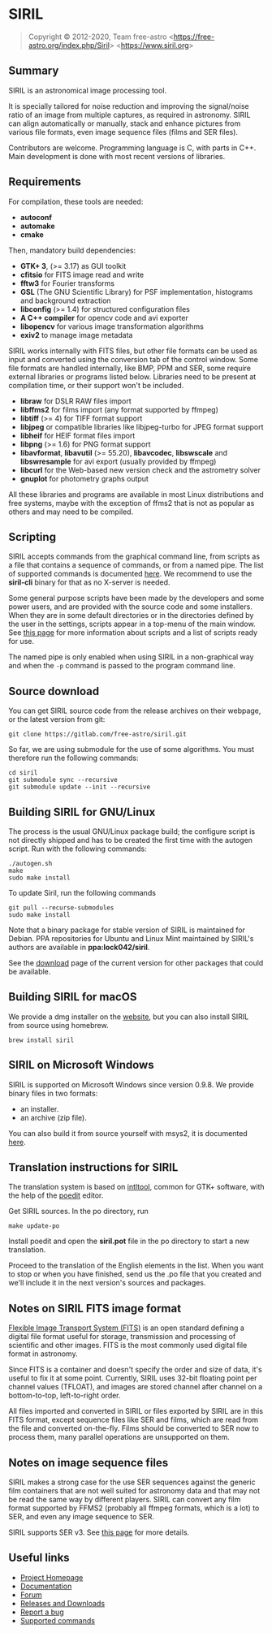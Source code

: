 SIRIL
=====

> Copyright &copy; 2012-2020, Team free-astro
> <<https://free-astro.org/index.php/Siril>>
> <<https://www.siril.org>>

Summary
-------
SIRIL is an astronomical image processing tool.

It is specially tailored for noise reduction and improving the signal/noise
ratio of an image from multiple captures, as required in astronomy.
SIRIL can align automatically or manually, stack and enhance pictures from various file formats,
even image sequence files (films and SER files).

Contributors are welcome. Programming language is C, with parts in C++.
Main development is done with most recent versions of libraries.

Requirements
------------
For compilation, these tools are needed:
 * **autoconf**
 * **automake**
 * **cmake**
 
Then, mandatory build dependencies:
 * **GTK+ 3**, (>= 3.17) as GUI toolkit
 * **cfitsio** for FITS image read and write
 * **fftw3** for Fourier transforms
 * **GSL** (The GNU Scientific Library) for PSF implementation, histograms and background extraction
 * **libconfig** (>= 1.4) for structured configuration files
 * **A C++ compiler** for opencv code and avi exporter
 * **libopencv** for various image transformation algorithms
 * **exiv2** to manage image metadata

SIRIL works internally with FITS files, but other file formats can be used as
input and converted using the conversion tab of the control window. Some file
formats are handled internally, like BMP, PPM and SER, some require external
libraries or programs listed below. Libraries need to be present at compilation
time, or their support won't be included.

 * **libraw** for DSLR RAW files import
 * **libffms2** for films import (any format supported by ffmpeg)
 * **libtiff** (>= 4) for TIFF format support
 * **libjpeg** or compatible libraries like libjpeg-turbo for JPEG format support
 * **libheif** for HEIF format files import
 * **libpng** (>= 1.6) for PNG format support
 * **libavformat**, **libavutil** (>= 55.20), **libavcodec**, **libswscale** and **libswresample** for avi export (usually provided by ffmpeg)
 * **libcurl** for the Web-based new version check and the astrometry solver
 * **gnuplot** for photometry graphs output

All these libraries and programs are available in most Linux distributions and
free systems, maybe with the exception of ffms2 that is not as popular as
others and may need to be compiled.

Scripting
---------

SIRIL accepts commands from the graphical command line, from scripts as a file
that contains a sequence of commands, or from a named pipe. The list of
supported commands is documented
[here](https://free-astro.org/index.php?title=Siril:Commands). We recommend to use
the **siril-cli** binary for that as no X-server is needed.

Some general purpose scripts have been made by the developers and some power
users, and are provided with the source code and some installers. When they are
in some default directories or in the directories defined by the user in the
settings, scripts appear in a top-menu of the main window. See [this
page](https://free-astro.org/index.php?title=Siril:scripts) for more
information about scripts and a list of scripts ready for use.

The named pipe is only enabled when using SIRIL in a non-graphical way and when
the `-p` command is passed to the program command line.

Source download
---------------

You can get SIRIL source code from the release archives on their webpage, or the latest version from git:

    git clone https://gitlab.com/free-astro/siril.git 
    
So far, we are using submodule for the use of some algorithms. You must therefore run the following commands:

    cd siril
    git submodule sync --recursive
    git submodule update --init --recursive 

Building SIRIL for GNU/Linux
----------------------------
The process is the usual GNU/Linux package build; the configure script is not
directly shipped and has to be created the first time with the autogen script.
Run with the following commands:

    ./autogen.sh
    make
    sudo make install
    
To update Siril, run the following commands
    
    git pull --recurse-submodules
    sudo make install


Note that a binary package for stable version of SIRIL is maintained for Debian. 
PPA repositories for Ubuntu and Linux Mint maintained by SIRIL's authors are
available in **ppa:lock042/siril**.

See the [download](https://free-astro.org/index.php?title=Siril:releases) page 
of the current version for other packages that could be available.

Building SIRIL for macOS
------------------------
We provide a dmg installer on the [website](https://www.siril.org/download/),
but you can also install SIRIL from source using homebrew.

    brew install siril

SIRIL on Microsoft Windows
----------------
SIRIL is supported on Microsoft Windows since version 0.9.8.  We provide binary files
in two formats:
 * an installer.
 * an archive (zip file).

You can also build it from source yourself with msys2, it is documented
[here](https://free-astro.org/index.php?title=Siril:install#Installing_on_Windows).

Translation instructions for SIRIL
----------------------------------
The translation system is based on [intltool](https://www.freedesktop.org/wiki/Software/intltool/),
common for GTK+ software, with the help of the [poedit](https://poedit.net/) editor.

Get SIRIL sources. In the po directory, run 
     
    make update-po
    
Install poedit and open the **siril.pot** file in the po directory to start a new translation.

Proceed to the translation of the English elements in the list. When you want
to stop or when you have finished, send us the .po file that you created and
we'll include it in the next version's sources and packages.

Notes on SIRIL FITS image format
--------------------------------
[Flexible Image Transport System (FITS)](https://en.wikipedia.org/wiki/FITS) is an open
standard defining a digital file format useful for storage, transmission and processing
of scientific and other images.
FITS is the most commonly used digital file format in astronomy.

Since FITS is a container and doesn't specify the order and size of data, it's
useful to fix it at some point. Currently, SIRIL uses 32-bit floating point per
channel values (TFLOAT), and images are stored channel after channel on a
bottom-to-top, left-to-right order.

All files imported and converted in SIRIL or files exported by SIRIL are in this
FITS format, except sequence files like SER and films, which are read from the
file and converted on-the-fly. Films should be converted to SER now to process
them, many parallel operations are unsupported on them.

Notes on image sequence files
-----------------------------
SIRIL makes a strong case for the use SER sequences against the generic film
containers that are not well suited for astronomy data and that may not be read
the same way by different players. SIRIL can convert any film format supported
by FFMS2 (probably all ffmpeg formats, which is a lot) to SER, and even any
image sequence to SER.

SIRIL supports SER v3. See [this page](https://free-astro.org/index.php/SER) for more details.

Useful links
------------
 * [Project Homepage](https://www.siril.org)
 * [Documentation](https://free-astro.org/siril_doc-en)
 * [Forum](https://discuss.pixls.us/c/software/siril)
 * [Releases and Downloads](https://free-astro.org/index.php?title=Siril:releases)
 * [Report a bug](https://gitlab.com/free-astro/siril/issues)
 * [Supported commands](https://free-astro.org/index.php?title=Siril:Commands)
